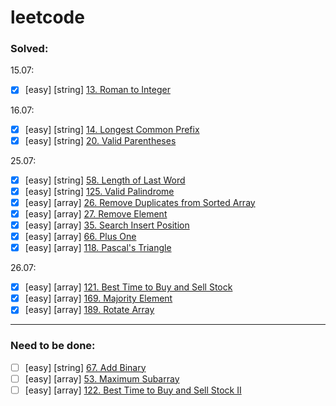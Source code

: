 # leetcode

### Solved:

15.07:  
 - [x] [easy] [string] [13. Roman to Integer](https://leetcode.com/problems/roman-to-integer/)

16.07: 
- [x] [easy] [string] [14. Longest Common Prefix](https://leetcode.com/problems/longest-common-prefix/)
- [x] [easy] [string] [20. Valid Parentheses](https://leetcode.com/problems/valid-parentheses/)

25.07: 
- [x] [easy] [string] [58. Length of Last Word](https://leetcode.com/problems/length-of-last-word/)
- [x] [easy] [string] [125. Valid Palindrome](https://leetcode.com/problems/valid-palindrome/)
- [x] [easy] [array] [26. Remove Duplicates from Sorted Array](https://leetcode.com/problems/remove-duplicates-from-sorted-array/)
- [x] [easy] [array] [27. Remove Element](https://leetcode.com/problems/remove-element/)
- [x] [easy] [array] [35. Search Insert Position](https://leetcode.com/problems/search-insert-position/)
- [x] [easy] [array] [66. Plus One](https://leetcode.com/problems/plus-one/)
- [x] [easy] [array] [118. Pascal's Triangle](https://leetcode.com/problems/pascals-triangle/)

26.07: 
- [x] [easy] [array] [121. Best Time to Buy and Sell Stock](https://leetcode.com/problems/best-time-to-buy-and-sell-stock/)
- [x] [easy] [array] [169. Majority Element](https://leetcode.com/problems/majority-element/)
- [x] [easy] [array] [189. Rotate Array](https://leetcode.com/problems/rotate-array/submissieasy_array_ons/)

----
### Need to be done: 
- [ ] [easy] [string] [67. Add Binary](https://leetcode.com/problems/add-binary/)
- [ ] [easy] [array] [53. Maximum Subarray](https://leetcode.com/problems/maximum-subarray)
- [ ] [easy] [array] [122. Best Time to Buy and Sell Stock II](https://leetcode.com/problems/best-time-to-buy-and-sell-stock-ii/)
